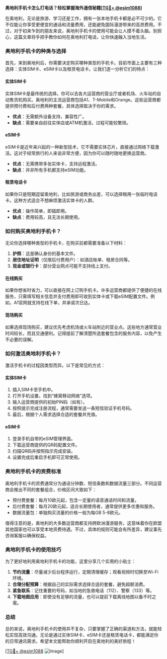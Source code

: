 **奥地利手机卡怎么打电话？轻松掌握海外通信秘籍[[TG💪+ @esim1088](https://t.me/s/esim1088)]**

在奥地利，无论是旅游、学习还是工作，拥有一张本地手机卡都是必不可少的。它不仅能让你享受更便宜的通话和流量费用，还能避免国际漫游带来的高昂费用。不过，对于初来乍到的朋友来说，奥地利手机卡的使用可能会让人摸不着头脑。别担心，这篇文章将手把手教你如何在奥地利打电话，让你快速融入当地生活。

### 奥地利手机卡的种类与选择

首先，来到奥地利后，你需要决定购买哪种类型的手机卡。目前市面上主要有三种选择：实体SIM卡、eSIM卡以及租赁电话卡。让我们逐一分析它们的特点：

#### 实体SIM卡
实体SIM卡是最传统的选择。你可以去各大运营商的营业厅或者机场、火车站的自动售货机购买。奥地利的主流运营商包括A1、T-Mobile和Orange。这些运营商都提供预付费和后付费两种套餐，具体选择取决于你的需求。

- **优点**：无需额外设备支持，兼容性广。
- **缺点**：需要亲自前往实体店或ATM机激活，过程可能较繁琐。

#### eSIM卡
eSIM卡是近年来兴起的一种新型技术，它不需要实体芯片，直接通过网络下载激活。这对于经常旅行的人来说非常方便，因为你可以随时随地更换运营商。

- **优点**：无需携带多张实体卡，支持远程激活。
- **缺点**：并非所有手机都支持eSIM功能。

#### 租赁电话卡
如果你只是短期逗留奥地利，比如旅游或商务出差，可以选择租用一张临时电话卡。这种方式适合不想麻烦激活实体卡的人群。

- **优点**：操作简单，即插即用。
- **缺点**：费用较高，且无法长期使用。

### 如何购买奥地利手机卡？

无论你选择哪种类型的手机卡，在购买前都需要准备以下材料：

1. **护照**：这是确认身份的基本文件。
2. **居住地址证明**（仅限后付费用户）：如酒店账单、租房合同等。
3. **现金或银行卡**：部分营业网点可能不支持线上支付。

#### 在线购买
如果你想省时省力，可以直接在网上订购手机卡。许多运营商都提供了便捷的在线服务，只需填写相关信息并支付费用即可收到实体卡或下载eSIM配置文件。例如，A1官网就支持在线下单，并承诺次日达。

#### 现场购买
如果选择现场购买，建议优先考虑机场或火车站附近的营业点。这些地方通常营业时间较长，而且交通便利。记得提前了解清楚所选套餐包含的服务内容，以免产生不必要的误解。

### 如何激活奥地利手机卡？

激活手机卡的过程因类型而异。以下是常见的方式：

#### 实体SIM卡
1. 插入SIM卡至手机中。
2. 打开手机设置，找到“蜂窝移动网络”选项。
3. 输入运营商提供的初始PIN码（如有）。
4. 按照提示完成注册流程，通常需要发送一条短信验证手机号码。
5. 最后，根据个人需求选择合适的套餐并充值。

#### eSIM卡
1. 登录手机自带的eSIM管理界面。
2. 下载运营商提供的QR码配置文件。
3. 扫描QR码并按照指示完成安装。
4. 设置完成后重启手机即可正常使用。

### 奥地利手机卡的资费标准

奥地利手机卡的资费通常分为通话分钟数、短信条数和数据流量三部分。不同运营商会推出不同的套餐组合，价格区间大致如下：

- 预付费套餐：每月10欧元起，包含一定量的语音通话时间和流量。
- 后付费套餐：每月20欧元起，适合长期使用者，通常提供更多优惠和服务。
- 数据流量包：单独购买流量的价格一般为每GB 5-8欧元。

值得注意的是，奥地利的大多数运营商都支持跨欧洲漫游服务，这意味着你在欧盟其他国家也可以享受本地资费待遇。不过，具体的规则可能会有所差异，建议事先咨询客服以确保权益。

### 奥地利手机卡的使用技巧

为了更好地利用奥地利手机卡的功能，这里分享几个实用的小贴士：

1. **节约流量**：尽量减少后台程序运行，定期清理缓存；观看视频时切换至Wi-Fi环境。
2. **合理分配预算**：根据自己的实际需求选择合适的套餐，避免超额消费。
3. **紧急联系**：记住重要的号码，如当地的急救电话（112）、警察（133）等。
4. **下载地图应用**：即使没有足够的流量，也可以提前下载离线地图以备不时之需。

### 总结

总的来说，奥地利手机卡的使用并不复杂，只要掌握了正确的渠道和方法，就能轻松实现高效沟通。无论是通过实体SIM卡、eSIM卡还是租赁电话卡，都能满足你的日常通讯需求。希望本文能帮助你顺利开启在奥地利的美好旅程！

[[TG💪+ @esim1088](https://t.me/s/esim1088) ![Image](https://i.postimg.cc/4NQfJmqS/Snipaste-2025-05-13-00-14-12.png)]
